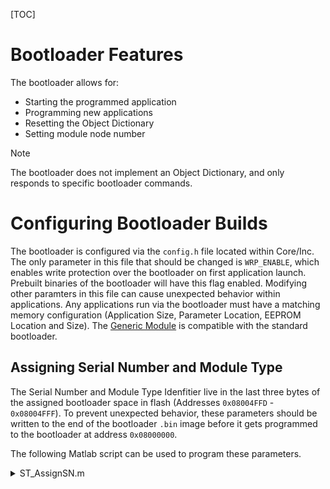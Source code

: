[TOC]

# Bootloader Features
The bootloader allows for:
  - Starting the programmed application
  - Programming new applications
  - Resetting the Object Dictionary
  - Setting module node number

> [!NOTE]
> The bootloader does not implement an Object Dictionary, and only responds to specific bootloader commands.

# Configuring Bootloader Builds
The bootloader is configured via the ```config.h``` file located within Core/Inc. The only parameter in this file that should be changed is ```WRP_ENABLE```, which enables write protection over the bootloader on first application launch. Prebuilt binaries of the bootloader will have this flag enabled. Modifying other paramters in this file can cause unexpected behavior within applications. Any applications run via the bootloader must have a matching memory configuration (Application Size, Parameter Location, EEPROM Location and Size). The [Generic Module](https://github.com/COSMIIC-Inc/Implantables-GenericModule-Application) is compatible with the standard bootloader.

## Assigning Serial Number and Module Type
The Serial Number and Module Type Idenfitier live in the last three bytes of the assigned bootloader space in flash (Addresses ```0x08004FFD``` - ```0x08004FFF```). To prevent unexpected behavior, these parameters should be written to the end of the bootloader ```.bin``` image before it gets programmed to the bootloader at address ```0x08000000```.

The following Matlab script can be used to program these parameters.

<details>
  <summary>ST_AssignSN.m</summary>
  ```
  %% Set Parameters
  SerialNumber = 1234;
  moduleType = 4;

  %% Get File Handle and Size
  [bin, location] = uigetfile('*.bin');
  fid = fopen([location bin]);
  fseek(fid, 0, 'eof');
  filesize = ftell(fid);
  fclose(fid);
  if(filesize>20477)
      error("File is too large to assign serial number and module type")
  end
  %% Get File Data
  fid = fopen([location bin]);
  dataWrite = zeros(20480, 1);

  SerialNumberConvert = typecast(uint16(SerialNumber), 'uint8');

  if(moduleType > 255)
      error("Invalid moduleType")
  end

  dataGen = fread (fid, filesize);

  dataWrite(1:filesize) = dataGen;
  fclose(fid);

  %% Write bin data to dataWrite
  dataWrite(20478) = SerialNumberConvert(2);
  dataWrite(20479) = SerialNumberConvert(1);
  dataWrite(20480) = moduleType;

  %% Write modified bin to disk
  bin = [bin(1:end-4) '_SN' num2str(SerialNumber) '.bin'];
  fid = fopen([location bin], 'w');
  fwrite(fid, dataWrite);

  fclose(fid);
  sprintf('Write file %s with Serial Number %d and moduleType %d', bin, SerialNumber, moduleType)
  ```
</details>


# Configuring Application Builds
Because the bootloader lives in the first 20K of flash, the flashed application must have changes made to several files in order to ensure correct operation.
If you are creating an application based on the [Generic Module](https://github.com/COSMIIC-Inc/Implantables-GenericModule-Application), these changes are already in place.

## Core/Src/system_stm32l4xx.c (Application)
The following changes are made to the @ref system_stm32l4xx.c file:
- ```#define USER_VECT_TAB_ADDRESS``` - is defined
- ```#define VECT_TAB_OFFSET 0x00005000U``` - changed from 0x00000000U

## STM32L433RCTXP_FLASH.ld (Application)
This is the linker script that defines the addressing of FLASH, RAM, and other important addresses of the microcontroller.

The only change is made to the *Memories definiton* section.

```c
MEMORY
{
  RAM    (xrw)    : ORIGIN = 0x20000000,   LENGTH = 48K
  RAM2    (xrw)    : ORIGIN = 0x10000000,   LENGTH = 16K
  FLASH    (rx)    : ORIGIN = 0x08005000,   LENGTH = 232K
}
```

The flash origin has a 0x5000 offset due to the bootloader, and the length is shortened, due to the bootloader, module parameter storage, and reserved EEPROM space.

For a 256K module:
- 256K - 20K (bootloader) - 2K (parameter space) - 2K (EEPROM) = 232K

# Using the Bootloader
In Matlab, call ```rmbootloader(nnp)``` to open the remote module bootloader program. Clicking 'Scan for Nodes' will probe the network for available nodes.

![](/manual/images/BootMain.png "rmbootloader Main Screen")

![](/manual/images/NodeScan.png "Node Polling Modal")

![](/manual/images/BootNodeList.png "Node Populated List")

Selecting a node in the list and clicking 'Select Node' will select the module in the bootloader and populate node information.

![](/manual/images/BootSelectNodeEBSA.png "Selected Node")

From here, you can load a new application, or start the app.

In the __Exit Bootloader/Start App__ section, there are two buttons. The left button 'Selected Node' will only start the application on the currently selected node. The checkbox above it, 'Restore OD Defaults' will reset the Object Dictionary of the selected device before it starts (full erase of the emulated EEPROM) if selected. The 'All Nodes' button will start all nodes on the network, without any changes to their Object Dictionaries. 

![](/manual/images/BootSelectNodeRMF.png)

The __Remote Module Flash__ section is where you can load a new program onto a module. The checkboxes identify which parts of the programming sequence will take place. To overwrite a new program over an existing one, the flash must erased before a new program can be loaded. The functions of each of the programming sequences are below:

- **Erase:** Erases the application space of the module
- **BlankCheck:** Ensures that the application space is fully blank, if not returns the address of the first non-blank result.
- **Write:** Writes the new application to flash
- **Verify:** Read back the application flash to ensure all bytes are written correctly, if not, returns the address of the first conflict.

Clicking start will open a file select dialog to select a firmware ```.bin``` file to upload to the module.

Several progress bars indicating the progress of each stage will appear. If the process completes successfully, a modal similar to that below should appear:

![](/manual/images/FinalUploadScreen.png)

## Troubleshooting
| Issue | Resolution |
| ----- | ---------- |
| No network activity | - Ensure that all modules connected to the network are properly configured to operate on the network. Floating inputs will cause inoperation of the network. | 
| The bootloader says "Node is Running Application. Power cycle network to enter bootloader mode" | - Node is Running Application. Power cycle network to enter bootloader mode.\n - If restarting via CLI, use ```nnp.networkOnBootloader```, not ```nnp.networkOn``` |
| My module doesn't appear in the network | - Ensure network cables are connected correctly (BUSA -> BUSA, BUSB -> BUSB).\n - Ensure module core is not in a lockup mode. |
| Blankcheck found non-erased byte after erasing | - Attempt to erase the module again.\n - Restart the network. |
| Writing to the module randomly fails during upload | - Ensure the Power Module has a good radio connection to the access point. |
| Verify failed | - Ensure that the uploaded file matches the file being verified.\n - Restart the network. |
| "Node may not be on the network. Run a scan to see available nodes" | - Ensure network cables are connected correctly.\n - Ensure the Power Module has a good radio connection to the access point. |
| "Could not confirm Network Status. Toggle Network button to update." | - Toggle network button, if that doesn't work, power cycle the access point and reopen rmbootloader. |

# Polling Module Information In Application
The bootloader space contains the Serial Number, and Module Type "Identifier" in the last three bytes of its defined space. Their default locations are as follows:
 - 0x08004FFD - Serial Number High Byte
 - 0x08004FFE - Serial Number Low Byte
 - 0x08004FFF - Module Type Identifier

Other module parameters are located in the last page of flash memory. (For the STM32L433, these are located at address ```127*FLASH_PAGE_SIZE```). The order of parameters are:
 - UNS8 - Node Number
 - UNS8 - App Checksum
 - UNS24 - App Size
 - UNS8 - Checksum Clock (Unused)
 
> [!NOTE]
> The generic module application will automatically pull information from their locations and assign them in the Object Dictionary